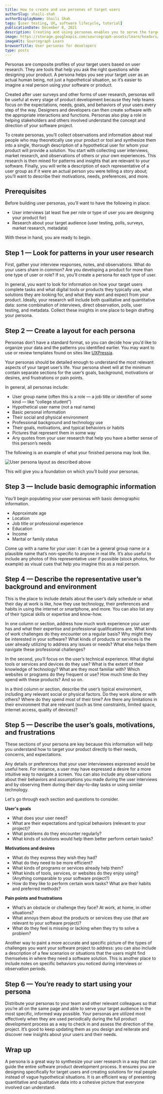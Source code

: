 ```yaml
---
title: How to create and use personas of target users
authorSlug: shaili-shah
authorDisplayName: Shaili Shah
tags: [user testing, UX, software lifecycle, tutorial]
publicationDate: December 8, 2021
description: Creating and using personas enables you to serve the target users of your software more effectively
image: https://storage.googleapis.com/sourcegraph-assets/learn/headers/sourcegraph-learn-06.png
imageAlt: Sourcegraph Learn
browserTitle: User personas for developers
type: posts
---
```


Personas are composite profiles of your target users based on user research. They are tools that help you ask the right questions while designing your product. A persona helps you see your target user as an actual human being, not just a hypothetical situation, so it’s easier to imagine a real person using your software or product. 

Created after user surveys and other forms of user research, personas will be useful at every stage of product development because they help teams focus on the expectations, needs, goals, and behaviors of your users every step of the way. Designers and developers can then create software with the appropriate interactions and functions. Personas also play a role in helping stakeholders and others involved understand the concept and direction of your software project. 

To create personas, you’ll collect observations and information about real people who may theoretically use your product or tool and synthesize them into a single, thorough description of a hypothetical user for whom your product will provide a solution. You start with collecting user interviews, market research, and observations of others or your own experiences. This research is then mined for patterns and insights that are relevant to your software. Finally, you will write a description of each representative of a user group as if it were an actual person you were telling a story about; you’ll want to describe their motivations, needs, preferences, and more. 

## Prerequisites 

Before building user personas, you’ll want to have the following in place:

* User interviews (at least five per role or type of user you are designing your product for)
* Research about your target audience (user testing, polls, surveys, market research, metadata)

With these in hand, you are ready to begin.

## Step 1 — Look for patterns in your user research

First, gather your interview responses, notes, and observations. What do your users share in common? Are you developing a product for more than one type of user or role? If so, you’ll create a persona for each type of user. 

In general, you want to look for information on how your target users complete tasks and what digital tools or products they typically use, what solutions they are looking for, and what they want and expect from your product. Ideally, your research will include both qualitative and quantitative data: some combination of interviews, direct observation, polls, user testing, and metadata. Collect these insights in one place to begin drafting your persona.

## Step 2 — Create a layout for each persona
 
Personas don’t have a standard format, so you can decide how you’d like to organize your data and the patterns you identified earlier. You may want to use or review templates found on sites like [UXPressia](https://uxpressia.com/templates). 

Your personas should be detailed enough to understand the most relevant aspects of your target user’s life. Your persona sheet will at the minimum contain separate sections for the user’s goals, background, motivations or desires, and frustrations or pain points. 

In general, all personas include:

* User group name (often this is a role — a job title or identifier of some kind — like “college student”)
* Hypothetical user name (not a real name)
* Basic personal information
* Their social and physical environment
* Professional background and technology use
* Their goals, motivations, and typical behaviors or habits
* Pictures that represent them in some way
* Any quotes from your user research that help you have a better sense of this person’s needs

The following is an example of what your finished persona may look like. 

![User persona layout as described above](https://storage.googleapis.com/sourcegraph-assets/learn/tutorial-images/user-persona.jpg)

This will give you a foundation on which you’ll build your personas. 

## Step 3 — Include basic demographic information

You’ll begin populating your user personas with basic demographic information.

* Approximate age
* Location
* Job title or professional experience
* Education
* Income
* Marital or family status

Come up with a name for your user: it can be a general group name or a plausible name that’s non-specific to anyone in real life. It’s also useful to include any photos of this representative user if possible (stock photos, for example) as visual cues that help you imagine this as a real person. 

## Step 4 — Describe the representative user’s background and environment

This is the place to include details about the user’s daily schedule or what their day at work is like, how they use technology, their preferences and habits in using the internet or smartphone, and more. You can also list any of their typical skills or expertise and know-how. 

In one column or section, address how much work experience your user has and what their expertise and professional qualifications are. What kinds of work challenges do they encounter on a regular basis? Why might they be interested in your software? What kinds of products or services is the user already utilizing to address any issues or needs? What else helps them navigate these professional challenges? 

In the second, you’ll focus on the user’s technical experience. What digital tools or services and devices do they use? What is the extent of their knowledge of technology? What are they most familiar with? Which websites or programs do they frequent or use? How much time do they spend with these products? And so on.

In a third column or section, describe the user’s typical environment, including any relevant social or physical factors. Do they work alone or with others? Where do they spend most of their time? Are there any limitations in their environment that are relevant (such as time constraints, limited space, internet access, quality of devices)? 

## Step 5 — Describe the user’s goals, motivations, and frustrations

These sections of your persona are key because this information will help you understand how to target your product directly to their needs, concerns, and expectations. 

Any details or preferences that your user interviewees expressed would be useful here. For instance, a user may have expressed a desire for a more intuitive way to navigate a screen. You can also include any observations about their behaviors and assumptions you made during the user interviews and by observing them during their day-to-day tasks or using similar technology. 

Let's go through each section and questions to consider.

**User's goals**
* What does your user need?
* What are their expectations and typical behaviors (relevant to your project)?
* What problems do they encounter regularly?
* What kinds of solutions would help them better perform certain tasks?

**Motivations and desires**
* What do they express they wish they had?
* What do they need to be more efficient?
* What kinds of programs or services already help them?
* What kinds of tools, services, or websites do they enjoy using? (Anything comparable to your software project?)
* How do they like to perform certain work tasks? What are their habits and preferred methods?

**Pain points and frustrations**
* What’s an obstacle or challenge they face? At work, at home, in other situations?
* What annoys them about the products or services they use (that are relevant to your software project)?
* What do they feel is missing or lacking when they try to solve a problem?

Another way to paint a more accurate and specific picture of the types of challenges you want your software project to address: you can also include a description of a few scenarios or situations that the users might find themselves in where they need a software solution. This is another place to include notes on specific behaviors you noticed during interviews or observation periods.

## Step 6 — You’re ready to start using your persona

Distribute your personas to your team and other relevant colleagues so that you’re all on the same page and able to serve your target audience in the most specific, informed way possible. Your personas are utilized most effectively when they are used periodically during the full product development process as a way to check in and assess the direction of the project. It’s good to keep updating them as you design and reiterate and discover new insights about your users and their needs. 

## Wrap up

A persona is a great way to synthesize your user research in a way that can guide the entire software product development process. It ensures you are designing specifically for target users and creating solutions for real people instead of vague hypothetical situations. It is an efficient way of presenting quantitative and qualitative data into a cohesive picture that everyone involved can understand. 

